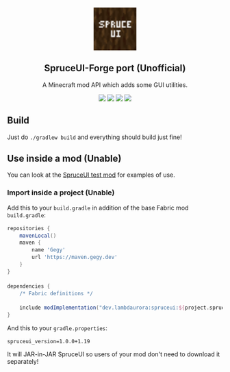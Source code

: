 <p align="center">
 <img width="100px" src="src/main/resources/icon.png" align="center" alt="SpruceUI-Forge port(Unofficial) Logo" />
 <h2 align="center">SpruceUI-Forge port (Unofficial)</h2>
 <p align="center">A Minecraft mod API which adds some GUI utilities.</p>
 <p align="center">
    <a title="Java 17" target="_blank"><img src="https://img.shields.io/badge/language-Java%2017-9B599A.svg?style=flat-square"></a>
    <a title="GitHub license" target="_blank" href="https://github.com/TexTrueStudio/SpruceUI/blob/ef21df009c38b34435a1b8e91c9b7a17f27cd5c3/LICENSE"><img src="https://img.shields.io/github/license/LambdAurora/SpruceUI?style=flat-square"></a>
    <a title="Environment: Client" target="_blank"><img src="https://img.shields.io/badge/environment-client-1976d2?style=flat-square"></a>
    <a title="Mod loader: Forge" target="_blank"><img src="https://img.shields.io/badge/Modloader-Forge-blue?style=flat-square"></a>
</p>

## Build

Just do `./gradlew build` and everything should build just fine!

## Use inside a mod (Unable)

You can look at the [SpruceUI test mod](https://github.com/LambdAurora/SpruceUI/tree/1.16/src/testmod) for examples of use.

### Import inside a project (Unable)

Add this to your `build.gradle` in addition of the base Fabric mod `build.gradle`:

```groovy
repositories {
    mavenLocal()
    maven {
        name 'Gegy'
        url 'https://maven.gegy.dev'
    }
}

dependencies {
    /* Fabric definitions */

    include modImplementation("dev.lambdaurora:spruceui:${project.spruceui_version}")
}
```

And this to your `gradle.properties`:

```properties
spruceui_version=1.0.0+1.19
```

It will JAR-in-JAR SpruceUI so users of your mod don't need to download it separately!
